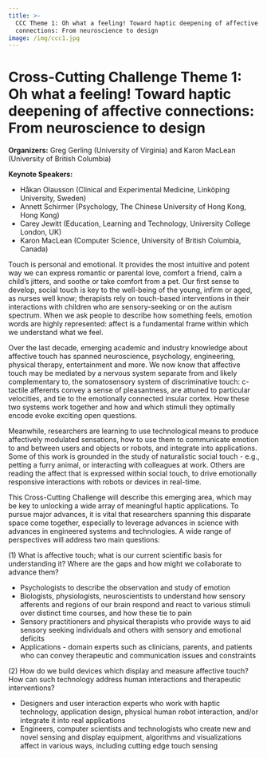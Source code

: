 ```yaml
---
title: >-
  CCC Theme 1: Oh what a feeling! Toward haptic deepening of affective
  connections: From neuroscience to design
image: /img/ccc1.jpg
---
```

# Cross-Cutting Challenge Theme 1: Oh what a feeling! Toward haptic deepening of affective connections: From neuroscience to design

**Organizers:** Greg Gerling (University of Virginia) and Karon MacLean (University of British Columbia)

**Keynote Speakers:**

* Håkan Olausson (Clinical and Experimental Medicine, Linköping University, Sweden)
* Annett Schirmer (Psychology, The Chinese University of Hong Kong, Hong Kong)
* Carey Jewitt (Education, Learning and Technology, University College London, UK)
* Karon MacLean (Computer Science, University of British Columbia, Canada)

Touch is personal and emotional. It provides the most intuitive and potent way we can express romantic or parental love, comfort a friend, calm a child’s jitters, and soothe or take comfort from a pet. Our first sense to develop, social touch is key to the well-being of the young, infirm or aged, as nurses well know; therapists rely on touch-based interventions in their interactions with children who are sensory-seeking or on the autism spectrum. When we ask people to describe how something feels, emotion words are highly represented: affect is a fundamental frame within which we understand what we feel.

Over the last decade, emerging academic and industry knowledge about affective touch has spanned neuroscience, psychology, engineering, physical therapy, entertainment and more. We now know that affective touch may be mediated by a nervous system separate from and likely complementary to, the somatosensory system of discriminative touch: c-tactile afferents convey a sense of pleasantness, are attuned to particular velocities, and tie to the emotionally connected insular cortex. How these two systems work together and how and which stimuli they optimally encode evoke exciting open questions.

Meanwhile, researchers are learning to use technological means to produce affectively modulated sensations, how to use them to communicate emotion to and between users and objects or robots, and integrate into applications. Some of this work is grounded in the study of naturalistic social touch - e.g., petting a furry animal, or interacting with colleagues at work. Others are reading the affect that is expressed within social touch, to drive emotionally responsive interactions with robots or devices in real-time.

This Cross-Cutting Challenge will describe this emerging area, which may be key to unlocking a wide array of meaningful haptic applications. To pursue major advances, it is vital that researchers spanning this disparate space come together, especially to leverage advances in science with advances in engineered systems and technologies. A wide range of perspectives will address two main questions:

(1) What is affective touch; what is our current scientific basis for understanding it? Where are the gaps and how might we collaborate to advance them?

* Psychologists to describe the observation and study of emotion
* Biologists, physiologists, neuroscientists to understand how sensory afferents and regions of our brain respond and react to various stimuli over distinct time courses, and how these tie to pain
* Sensory practitioners and physical therapists who provide ways to aid sensory seeking individuals and others with sensory and emotional deficits
* Applications - domain experts such as clinicians, parents, and patients who can convey therapeutic and communication issues and constraints 

(2) How do we build devices which display and measure affective touch? How can such technology address human interactions and therapeutic interventions?

* Designers and user interaction experts who work with haptic technology, application design, physical human robot interaction, and/or integrate it into real applications
* Engineers, computer scientists and technologists who create new and novel sensing and display equipment, algorithms and visualizations affect in various ways, including cutting edge touch sensing
